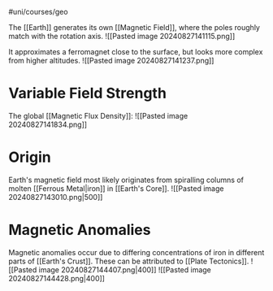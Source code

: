 #uni/courses/geo 

The [[Earth]] generates its own [[Magnetic Field]], where the poles roughly match with the rotation axis.
![[Pasted image 20240827141115.png]]

It approximates a ferromagnet close to the surface, but looks more complex from higher altitudes.
![[Pasted image 20240827141237.png]]

# Variable Field Strength

The global [[Magnetic Flux Density]]:
![[Pasted image 20240827141834.png]]

# Origin

Earth's magnetic field most likely originates from spiralling columns of molten [[Ferrous Metal|iron]] in [[Earth's Core]].
![[Pasted image 20240827143010.png|500]]

# Magnetic Anomalies

Magnetic anomalies occur due to differing concentrations of iron in different parts of [[Earth's Crust]]. These can be attributed to [[Plate Tectonics]].
![[Pasted image 20240827144407.png|400]]
![[Pasted image 20240827144428.png|400]]